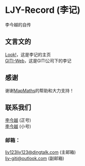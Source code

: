 # LJY-Record (李记)
李今越的自传
## 文言文的
[Look!](https://ljy-record.github.io/LJY-Record/)，这是李记的主页
<br>
[GITI-Web](https://GITI-Web.github.io/)，这是GITI公司下的李记
## 感谢
谢谢[MapMaths](https://github.com/mapmaths)的帮助和大力支持！
## 联系我们
[李今越](https://github.com/ljy-002) (正号)
<br>
[李今越](https://github.com/ljy-001) (小号)
### 邮箱：
ljy123ljy123@dingtalk.com (主邮箱)
<br>
ljy-giti@outlook.com (副邮箱)
